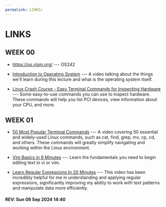 ```yaml
---
permalink: LINKS/
---
```


# LINKS

## WEEK 00

* <https://os.vlsm.org/> --- OS242

* [Introduction to Operating System](https://www.youtube.com/watch?v=vBURTt97EkA) ---
A video talking about the things we'll learn during this lecture and what is the operating system itself.

* [Linux Crash Course - Easy Terminal Commands for Inspecting Hardware](https://youtu.be/oGyJr-iUwt8?si=59V2boc0XfmlFekg) ---
Some easy-to-use commands you can use to inspect hardware.
These commands will help you list PCI devices, view information about your CPU, and more.

## WEEK 01

* [50 Most Popular Terminal Commands](https://www.youtube.com/watch?v=ZtqBQ68cfJc) --- 
A video covering 50 essential and widely-used Linux commands, such as cat, find, grep, mv, cp, cd, and others. These commands will greatly simplify navigating and working within the Linux environment.

* [Vim Basics in 8 Minutes](https://www.youtube.com/watch?v=ggSyF1SVFr4) --- 
Learn the fundamentals you need to begin editing text in vi or vim.

* [Learn Regular Expressions In 20 Minutes](https://www.youtube.com/watch?v=rhzKDrUiJVk) --- 
This video has been incredibly helpful for me in understanding and applying regular expressions, significantly improving my ability to work with text patterns and manipulate data more efficiently.

#### REV: Sun 08 Sep 2024 14:40
